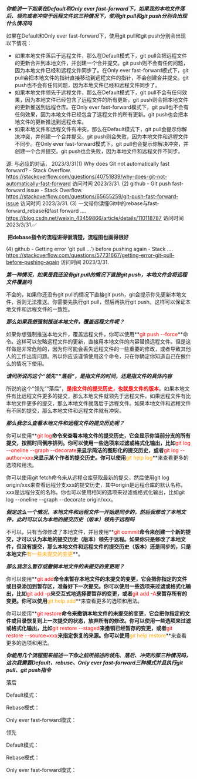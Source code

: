 ***你能讲一下如果在Default和Only ever fast-forward下，如果我的本地文件落后、领先或者冲突于远程文件这三种情况下，使用git pull和git push分别会出现什么情况吗***

如果在Default和Only ever fast-forward下，使用git pull和git push分别会出现以下情况：

- 如果本地文件落后于远程文件，那么在Default模式下，git pull会把远程文件的更新合并到本地文件，并创建一个合并提交。git push则不会有任何问题，因为本地文件已经和远程文件同步了。在Only ever fast-forward模式下，git pull会把本地文件的指针直接移动到远程文件的指针，不会创建合并提交。git push也不会有任何问题，因为本地文件已经和远程文件同步了。
- 如果本地文件领先于远程文件，那么在Default模式下，git pull不会有任何效果，因为本地文件已经包含了远程文件的所有更新。git push则会把本地文件的更新推送到远程仓库。在Only ever fast-forward模式下，git pull也不会有任何效果，因为本地文件已经包含了远程文件的所有更新。git push也会把本地文件的更新推送到远程仓库。
- 如果本地文件和远程文件有冲突，那么在Default模式下，git pull会提示你解决冲突，并创建一个合并提交。git push则会失败，因为本地文件和远程文件不同步。在Only ever fast-forward模式下，git pull也会提示你解决冲突，并创建一个合并提交。git push也会失败，因为本地文件和远程文件不同步。

源: 与必应的对话， 2023/3/31(1) Why does Git not automatically fast forward? - Stack Overflow. https://stackoverflow.com/questions/40751839/why-does-git-not-automatically-fast-forward 访问时间 2023/3/31.
(2) github - Git push fast-forward issue - Stack Overflow. https://stackoverflow.com/questions/65655259/git-push-fast-forward-issue 访问时间 2023/3/31.
(3) 一文带你读懂Git中的rebase与fast-forward_rebase和fast forward .... https://blog.csdn.net/weixin_43459866/article/details/110118787 访问时间 2023/3/31.✅

​		**把debase指令的流程讲得很清楚，流程图也画得很好**

(4) github - Getting error 'git pull ...') before pushing again - Stack .... https://stackoverflow.com/questions/57731667/getting-error-git-pull-before-pushing-again 访问时间 2023/3/31.

***第一种情况，如果是我还没有git pull的情况下直接git push，本地文件会将远程文件覆盖吗***

不会的，如果你还没有git pull的情况下直接git push，git会提示你先更新本地文件，否则无法推送。你需要先执行git pull，然后再执行git push。这样可以保证本地文件和远程文件的一致性。

***那么如果我想强制推送本地文件，覆盖远程文件呢？***

如果你想强制推送本地文件，覆盖远程文件，你可以使用**<font color='red'>git push --force</font>**命令。这样可以忽略远程文件的更新，直接用本地文件的内容替换远程文件。但是这样做是非常危险的，因为你可能会丢失远程文件的一些重要的修改，或者导致其他人的工作出现问题。所以你应该谨慎使用这个命令，只在你确定你知道自己在做什么的情况下使用。

***请问所说的这个“领先”“落后”，是指文件的时间，还是指文件的具体内容***

所说的这个“领先”“落后”，**<font color='red'>是指文件的提交历史，也就是文件的版本</font>**。如果本地文件有比远程文件更多的提交，那么本地文件就领先于远程文件。如果远程文件有比本地文件更多的提交，那么本地文件就落后于远程文件。如果本地文件和远程文件有不同的提交，那么本地文件和远程文件就有冲突。

***那么我怎么查看本地文件和远程文件的提交历史呢？***

你可以使用**<font color='red'>git log</font>**命令来查看本地文件的提交历史，它会显示你当前分支的所有提交，按照时间倒序排列。你可以使用一些选项来过滤或格式化输出，比如**<font color='red'>git log --oneline --graph --decorate</font>**来显示简洁的图形化的提交历史，或者**<font color='red'>git log --author=xxx</font>**来显示某个作者的提交历史。你可以使用**<font color='orange'>git help log</font>**来查看更多的选项和用法。

你可以使用git fetch命令来从远程仓库获取最新的提交，然后使用git log origin/xxx来查看远程分支xxx的提交历史，其中origin是远程仓库的默认名称，xxx是远程分支的名称。你也可以使用相同的选项来过滤或格式化输出，比如git log --oneline --graph --decorate origin/xxx。

***假定这么一个情况，本地文件和远程文件一开始是同步的，然后我修改了本地文件，此时可以认为本地的提交历史（版本）领先于远程吗***

不可以，只有当你修改了本地文件，并且使用**<font color='red'>git commit</font>**命令来创建一个新的提交，才可以认为本地的提交历史（版本）领先于远程。如果你只是修改了本地文件，但没有提交，那么本地文件和远程文件的提交历史（版本）还是同步的，只是本地文件**<font color='orange'>有一些未提交的变更</font>**。

***那么我怎么暂存或撤销本地文件的未提交的变更呢？***

你可以使用**<font color='red'>git add</font>**命令来暂存本地文件的未提交的变更，它会把你指定的文件或目录添加到暂存区，准备好下一次提交。你可以使用一些选项来过滤或格式化输出，比如**<font color='red'>git add -p</font>**来交互式地选择要暂存的变更，或者**<font color='red'>git add -A</font>**来暂存所有的变更。你可以使用**<font color='orange'>git help add</font>**来查看更多的选项和用法。

你可以使用**<font color='red'>git restore</font>**命令来撤销本地文件的未提交的变更，它会把你指定的文件或目录恢复到上一次提交的状态，放弃所有的修改。你可以使用一些选项来过滤或格式化输出，比如**<font color='red'>git restore --staged</font>**来撤销已经暂存的变更，或者**<font color='red'>git restore --source=xxx</font>**来指定恢复的来源。你可以使用**<font color='orange'>git help restore</font>**来查看更多的选项和用法。

***你能用几个流程图来描述一下你之前所描述的领先、落后、冲突的那三种情况吗，这次我需要Default、rebuse、Only ever fast-forward三种模式并且执行git pull、git push指令***

落后

Default模式：


Rebase模式：


Only ever fast-forward模式：


领先

Default模式：


Rebase模式：


Only ever fast-forward模式：